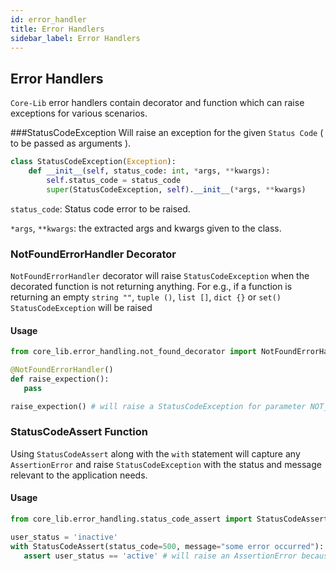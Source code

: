 ```yaml
---
id: error_handler
title: Error Handlers
sidebar_label: Error Handlers
---
```


## Error Handlers
`Core-Lib` error handlers contain decorator and function which can raise exceptions for various scenarios.

###StatusCodeException
Will raise an exception for the given `Status Code` ( to be passed as arguments ).

```python
class StatusCodeException(Exception):
    def __init__(self, status_code: int, *args, **kwargs):
        self.status_code = status_code
        super(StatusCodeException, self).__init__(*args, **kwargs)
```
`status_code`: Status code error to be raised.

`*args`, `**kwargs`: the extracted args and kwargs given to the class.

### NotFoundErrorHandler Decorator
`NotFoundErrorHandler` decorator will raise `StatusCodeException` when the decorated function is not returning anything.
For e.g., if a function is returning an empty `string ""`, `tuple ()`, `list []`, `dict {}` or `set()` `StatusCodeException` will be raised

#### Usage
 ```python
from core_lib.error_handling.not_found_decorator import NotFoundErrorHandler

@NotFoundErrorHandler()
def raise_expection():
    pass

raise_expection() # will raise a StatusCodeException for parameter NOT_FOUND
```

### StatusCodeAssert Function
Using `StatusCodeAssert` along with the `with` statement will capture any `AssertionError` and raise `StatusCodeException` with the status and message relevant to the application needs.

#### Usage
 ```python
from core_lib.error_handling.status_code_assert import StatusCodeAssert

user_status = 'inactive'
with StatusCodeAssert(status_code=500, message="some error occurred"):
    assert user_status == 'active' # will raise an AssertionError because the status is inactive.
```

